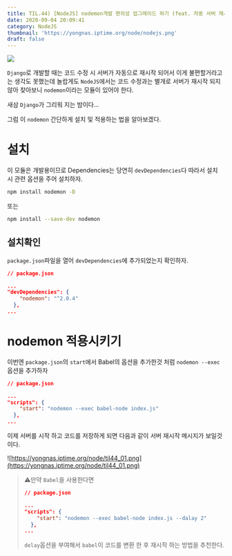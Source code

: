 ```yaml
---
title: TIL.44) [NodeJS] nodemon개발 편의성 업그레이드 하기 (feat. 자동 서버 재시작)
date: 2020-09-04 20:09:41
category: NodeJS
thumbnail: 'https://yongnas.iptime.org/node/nodejs.png'
draft: false
---
```


![](https://yongnas.iptime.org/node/nodejs.png)

`Django`로 개발할 때는 코드 수정 시 서버가 자동으로 재시작 되어서 이게 불편할거라고는 생각도 못했는데 놀랍게도 `NodeJS`에서는 코드 수정과는 별개로 서버가 재시작 되지 않아 찾아보니 `nodemon`이라는 모듈이 있어야 한다.

새삼 `Django`가 그리워 지는 밤이다...

그럼 이 `nodemon` 간단하게 설치 및 적용하는 법을 알아보겠다.

# 설치

이 모듈은 개발용이므로 Dependencies는 당연히 `devDependencies`다 따라서 설치 시 관련 옵션을 주어 설치하자.

```bash
npm install nodemon -D
```

또는

```bash
npm install --save-dev nodemon
```

## 설치확인

`package.json`파일을 열어 `devDependencies`에 추가되었는지 확인하자.

```json
// package.json

...
"devDependencies": {
    "nodemon": "^2.0.4"
  },
...
```

# nodemon 적용시키기

이번엔 `package.json`의 `start`에서 Babel의 옵션을 추가한것 처럼 `nodemon --exec`옵션을 추가하자

```json
// package.json

...
"scripts": {
    "start": "nodemon --exec babel-node index.js"
  },
...
```

이제 서버를 시작 하고 코드를 저장하게 되면 다음과 같이 서버 재시작 메시지가 보일것이다.

![https://yongnas.iptime.org/node/til44_01.png](https://yongnas.iptime.org/node/til44_01.png)

> ⚠️만약 `Babel`을 사용한다면
>
>    ```json
>    // package.json
>
>    ...
>    "scripts": {
>        "start": "nodemon --exec babel-node index.js --dalay 2"
>      },
>    ...
>    ```
>
> `delay`옵션을 부여해서 `babel`이 코드를 변환 한 후 재시작 하는 방법을 추천한다.
